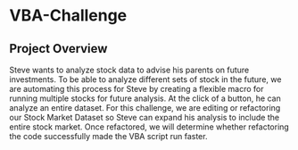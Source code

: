 # VBA-Challenge
## Project Overview

Steve wants to analyze stock data to advise his parents on future investments. To be able to analyze different sets of stock in the future, we are automating this process for Steve by creating a flexible macro for running multiple stocks for future analysis. At the click of a button, he can analyze an entire dataset. For this challenge, we are editing or refactoring our Stock Market Dataset so Steve can expand his analysis to include the entire stock market. Once refactored, we will determine whether refactoring the code successfully made the VBA script run faster.
